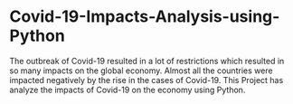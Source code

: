# Covid-19-Impacts-Analysis-using-Python
The outbreak of Covid-19 resulted in a lot of restrictions which resulted in so many impacts on the global economy. Almost all the countries were impacted negatively by the rise in the cases of Covid-19. This Project has analyze the impacts of Covid-19 on the economy using Python.
